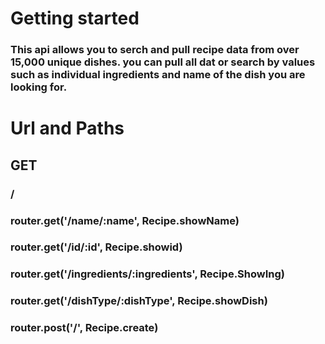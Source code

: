# Getting started

### This api allows you to serch and pull recipe data from over 15,000 unique dishes. you can pull all dat or search by values such as individual ingredients and name of the dish you are looking for.

# Url and Paths

## GET
### /
### router.get('/name/:name', Recipe.showName)
### router.get('/id/:id', Recipe.showid)
### router.get('/ingredients/:ingredients', Recipe.ShowIng)
### router.get('/dishType/:dishType', Recipe.showDish)
### router.post('/', Recipe.create)
